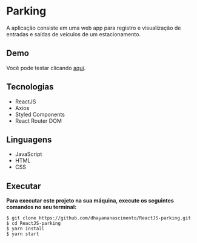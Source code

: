 # Parking
A aplicação consiste em uma web app para registro e visualização de entradas e saídas de veículos de um estacionamento.

## Demo
Você pode testar clicando [aqui](https://dhayana-parking.netlify.app/).
    
## Tecnologias
* ReactJS
* Axios
* Styled Components
* React Router DOM

## Linguagens
* JavaScript
* HTML
* CSS

## Executar
**Para executar este projeto na sua máquina, execute os seguintes comandos no seu terminal:**
```
$ git clone https://github.com/dhayananascimento/ReactJS-parking.git
$ cd ReactJS-parking
$ yarn install
$ yarn start
```


